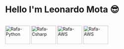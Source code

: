# Hello I'm Leonardo Mota 😎

<div style="display: inline_block"><br>
  <img align="center" alt="Rafa-Python" height="60" width="80" src="https://cdn.jsdelivr.net/gh/devicons/devicon/icons/python/python-plain-wordmark.svg" /">
  <img align="center" alt="Rafa-Csharp" height="60" width="80" src="https://cdn.jsdelivr.net/gh/devicons/devicon/icons/docker/docker-plain-wordmark.svg" /">
  <img align="center" alt="Rafa-AWS" height="60" width="80" src="https://cdn.jsdelivr.net/gh/devicons/devicon/icons/amazonwebservices/amazonwebservices-plain-wordmark.svg" />
  <img align="center" alt="Rafa-AWS" height="60" width="80" src="https://cdn.jsdelivr.net/gh/devicons/devicon/icons/mongodb/mongodb-original-wordmark.svg" />
</div>
